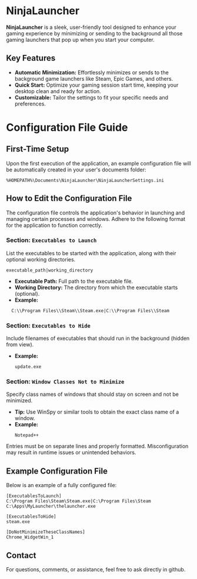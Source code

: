 # NinjaLauncher

**NinjaLauncher** is a sleek, user-friendly tool designed to enhance your gaming experience by minimizing or sending to the background all those gaming launchers that pop up when you start your computer.

## Key Features

- **Automatic Minimization:** Effortlessly minimizes or sends to the background game launchers like Steam, Epic Games, and others.
- **Quick Start:** Optimize your gaming session start time, keeping your desktop clean and ready for action.
- **Customizable:** Tailor the settings to fit your specific needs and preferences.

# Configuration File Guide

## First-Time Setup
Upon the first execution of the application, an example configuration file will be automatically created in your user's documents folder:

```plaintext
%HOMEPATH%\Documents\NinjaLauncher\NinjaLauncherSettings.ini
```
## How to Edit the Configuration File

The configuration file controls the application's behavior in launching and managing certain processes and windows. Adhere to the following format for the application to function correctly.

### Section: `Executables to Launch`
List the executables to be started with the application, along with their optional working directories.

```plaintext
executable_path|working_directory
```

- **Executable Path:** Full path to the executable file.
- **Working Directory:** The directory from which the executable starts (optional).
- **Example:**
```plaintext
  C:\\Program Files\\Steam\\Steam.exe|C:\\Program Files\\Steam
```

### Section: `Executables to Hide`
Include filenames of executables that should run in the background (hidden from view).

- **Example:**
  ```plaintext
  update.exe
  ```

### Section: `Window Classes Not to Minimize`
Specify class names of windows that should stay on screen and not be minimized.

- **Tip:** Use WinSpy or similar tools to obtain the exact class name of a window.
- **Example:**
  ```plaintext
  Notepad++
  ```

Entries must be on separate lines and properly formatted. Misconfiguration may result in runtime issues or unintended behaviors.

## Example Configuration File
Below is an example of a fully configured file:
```plaintext
[ExecutablesToLaunch]
C:\Program Files\Steam\Steam.exe|C:\Program Files\Steam
C:\Apps\MyLauncher\thelauncher.exe

[ExecutablesToHide]
steam.exe

[DoNotMinimizeTheseClassNames]
Chrome_WidgetWin_1
```
## Contact

For questions, comments, or assistance, feel free to ask directly in github.